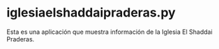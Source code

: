# iglesiaelshaddaipraderas.py
Esta es una aplicación que muestra información de la Iglesia El Shaddai Praderas. 
